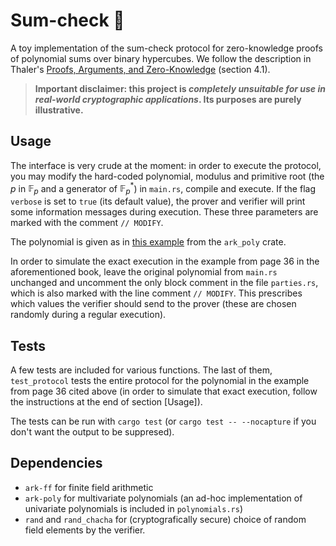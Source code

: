 
# Sum-check :repeat:

A toy implementation of the sum-check protocol for zero-knowledge proofs of polynomial sums over binary hypercubes. We follow the description in Thaler's [Proofs, Arguments, and Zero-Knowledge](https://people.cs.georgetown.edu/jthaler/ProofsArgsAndZK.pdf) (section 4.1).

> **Important disclaimer: this project is *completely unsuitable for use in real-world cryptographic applications*. Its purposes are purely illustrative.**

## Usage

The interface is very crude at the moment: in order to execute the protocol, you may modify the hard-coded polynomial, modulus and primitive root  (the $p$ in $\mathbb{F}_p$ and a generator of $\mathbb{F}_p^\ast$) in `main.rs`, compile and execute. If the flag `verbose` is set to `true` (its default value), the prover and verifier will print some information messages during execution. These three parameters are marked with the comment `// MODIFY`.

The polynomial is given as in [this example](https://docs.rs/ark-poly/latest/ark_poly/polynomial/multivariate/struct.SparsePolynomial.html#examples-2) from the `ark_poly` crate.

In order to simulate the exact execution in the example from page 36 in the aforementioned book, leave the original polynomial from `main.rs` unchanged and uncomment the only block comment in the file `parties.rs`, which is also marked with the line comment `// MODIFY`. This prescribes which values the verifier should send to the prover (these are chosen randomly during a regular execution).

## Tests

A few tests are included for various functions. The last of them, `test_protocol` tests the entire protocol for the polynomial in the example from page 36 cited above (in order to simulate that exact execution, follow the instructions at the end of section [Usage]).

The tests can be run with `cargo test` (or `cargo test -- --nocapture` if you don't want the output to be suppresed).

## Dependencies

- `ark-ff` for finite field arithmetic
- `ark-poly` for multivariate polynomials (an ad-hoc implementation of univariate polynomials is included in `polynomials.rs`)
- `rand` and `rand_chacha` for (cryptografically secure) choice of random field elements by the verifier.
